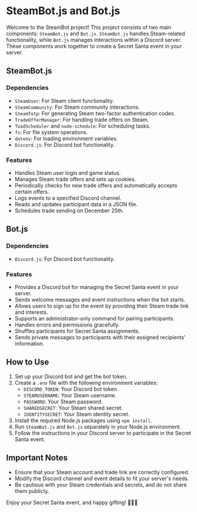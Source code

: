 # SteamBot.js and Bot.js

Welcome to the SteamBot project! This project consists of two main components: `SteamBot.js` and `Bot.js`. `SteamBot.js` handles Steam-related functionality, while `Bot.js` manages interactions within a Discord server. These components work together to create a Secret Santa event in your server. 

## SteamBot.js

### Dependencies

- `SteamUser`: For Steam client functionality.
- `SteamCommunity`: For Steam community interactions.
- `SteamTotp`: For generating Steam two-factor authentication codes.
- `TradeOfferManager`: For handling trade offers on Steam.
- `ToadScheduler` and `node-schedule`: For scheduling tasks.
- `fs`: For file system operations.
- `dotenv`: For loading environment variables.
- `Discord.js`: For Discord bot functionality.

### Features

- Handles Steam user login and game status.
- Manages Steam trade offers and sets up cookies.
- Periodically checks for new trade offers and automatically accepts certain offers.
- Logs events to a specified Discord channel.
- Reads and updates participant data in a JSON file.
- Schedules trade sending on December 25th.

## Bot.js

### Dependencies

- `Discord.js`: For Discord bot functionality.

### Features

- Provides a Discord bot for managing the Secret Santa event in your server.
- Sends welcome messages and event instructions when the bot starts.
- Allows users to sign up for the event by providing their Steam trade link and interests.
- Supports an administrator-only command for pairing participants.
- Handles errors and permissions gracefully.
- Shuffles participants for Secret Santa assignments.
- Sends private messages to participants with their assigned recipients' information.

## How to Use

1. Set up your Discord bot and get the bot token.
2. Create a `.env` file with the following environment variables:
   - `DISCORD_TOKEN`: Your Discord bot token.
   - `STEAMUSERNAME`: Your Steam username.
   - `PASSWORD`: Your Steam password.
   - `SHAREDSECRET`: Your Steam shared secret.
   - `IDENTITYSECRET`: Your Steam identity secret.
3. Install the required Node.js packages using `npm install`.
4. Run `SteamBot.js` and `Bot.js` separately in your Node.js environment.
5. Follow the instructions in your Discord server to participate in the Secret Santa event.

## Important Notes

- Ensure that your Steam account and trade link are correctly configured.
- Modify the Discord channel and event details to fit your server's needs.
- Be cautious with your Steam credentials and secrets, and do not share them publicly.

Enjoy your Secret Santa event, and happy gifting! 🎅🎁🌟
